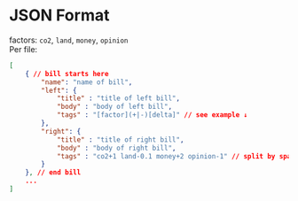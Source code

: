 # JSON Format #
factors: `co2`, `land`, `money`, `opinion`  
Per file:  
```json
[
	{ // bill starts here
		"name": "name of bill",
		"left": {
			"title" : "title of left bill",
			"body" : "body of left bill",
			"tags" : "[factor](+|-)[delta]" // see example ↓
		},
		"right": {
			"title" : "title of right bill",
			"body" : "body of right bill",
			"tags" : "co2+1 land-0.1 money+2 opinion-1" // split by spaces
		}
	}, // end bill
	...
]
```